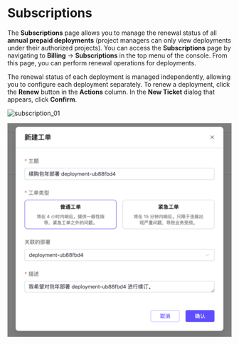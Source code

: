 # Subscriptions

The **Subscriptions** page allows you to manage the renewal status of all **annual prepaid deployments** (project managers can only view deployments under their authorized projects). You can access the **Subscriptions** page by navigating to **Billing** -> **Subscriptions** in the top menu of the console. From this page, you can perform renewal operations for deployments.

The renewal status of each deployment is managed independently, allowing you to configure each deployment separately. To renew a deployment, click the **Renew** button in the **Actions** column. In the **New Ticket** dialog that appears, click **Confirm**.

![subscription_01](/Users/emqx/Documents/Cloud/cloud-docs/zh_CN/billing/_assets/subscription_01.png)

<img src="./_assets/subscription_ticket.png" alt="subscription_ticket" style="zoom:50%;" />
